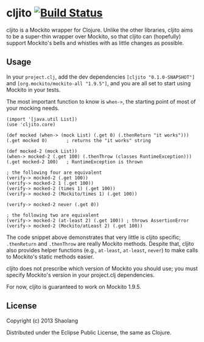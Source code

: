 # cljito [![Build Status](https://travis-ci.org/shaolang/cljito.png)](https://travis-ci.org/shaolang/cljito)
cljito is a Mockito wrapper for Clojure. Unlike the other libraries,
cljito aims to be a super-thin wrapper over Mockito, so that
cljito can (hopefully) support Mockito's bells and whistles
with as little changes as possible.

## Usage

In your `project.clj`, add the dev dependencies `[cljito "0.1.0-SNAPSHOT"]`
and `[org.mockito/mockito-all "1.9.5"]`,
and you are all set to start using Mockito in your tests.

The most important function to know is `when->`, the starting point of
most of your mocking needs.

    (import '[java.util List])
    (use 'cljito.core)

    (def mocked (when-> (mock List) (.get 0) (.thenReturn "it works")))
    (.get mocked 0)       ; returns the "it works" string

    (def mocked-2 (mock List))
    (when-> mocked-2 (.get 100) (.thenThrow (classes RuntimeException)))
    (.get mocked-2 100)   ; RuntimeException is thrown

    ; the following four are equivalent
    (verify-> mocked-2 (.get 100))
    (verify-> mocked-2 1 (.get 100))
    (verify-> mocked-2 (times 1) (.get 100))
    (verify-> mocked-2 (Mockito/times 1) (.get 100))

    (verify-> mocked-2 never (.get 0))

    ; the following two are equivalent
    (verify-> mocked-2 (at-least 2) (.get 100)) ; throws AssertionError
    (verify-> mocked-2 (Mockito/atLeast 2) (.get 100))

The code snippet above demonstrates that very little is
cljito specific; `.thenReturn` and `.thenThrow` are really Mockito
methods. Despite that, cljito also provides helper functions (e.g.,
`at-least`, `at-least`, `never`) to make calls to Mockito's static
methods easier.

cljito does not prescribe which version of Mockito you should use;
you must specify Mockito's version in your project.clj dependencies.

For now, cljito is guaranteed to work on Mockito 1.9.5.

## License

Copyright (c) 2013 Shaolang

Distributed under the Eclipse Public License, the same as Clojure.
